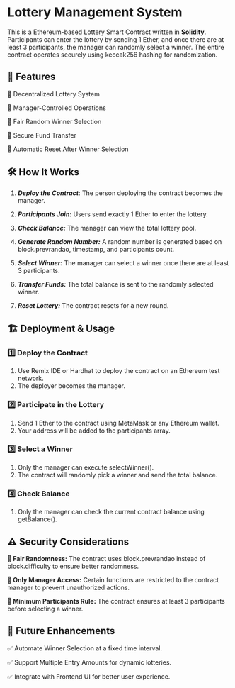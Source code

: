 # Lottery Management System
This is a Ethereum-based Lottery Smart Contract written in **Solidity**. Participants can enter the lottery by sending 1 Ether, and once there are at least 3 participants, the manager can randomly select a winner. The entire contract operates securely using keccak256 hashing for randomization.


## 🚀 Features

🔹 Decentralized Lottery System

🔹 Manager-Controlled Operations

🔹 Fair Random Winner Selection

🔹 Secure Fund Transfer

🔹 Automatic Reset After Winner Selection

## 🛠 How It Works

1. **_Deploy the Contract_**: The person deploying the contract becomes the manager.

2. **_Participants Join:_** Users send exactly 1 Ether to enter the lottery.

3. _**Check Balance:**_ The manager can view the total lottery pool.

4. **_Generate Random Number:_** A random number is generated based on block.prevrandao, timestamp, and participants count.

5. **_Select Winner:_** The manager can select a winner once there are at least 3 participants.

6. **_Transfer Funds:_** The total balance is sent to the randomly selected winner.

7. **_Reset Lottery:_** The contract resets for a new round.

## 🏗 Deployment & Usage

### 1️⃣ Deploy the Contract

1. Use Remix IDE or Hardhat to deploy the contract on an Ethereum test network.
2. The deployer becomes the manager.

### 2️⃣ Participate in the Lottery

1. Send 1 Ether to the contract using MetaMask or any Ethereum wallet.
2. Your address will be added to the participants array.

### 3️⃣ Select a Winner

1. Only the manager can execute selectWinner().
2. The contract will randomly pick a winner and send the total balance.

### 4️⃣ Check Balance

1. Only the manager can check the current contract balance using getBalance().


## ⚠️ Security Considerations

**🔐 Fair Randomness:** The contract uses block.prevrandao instead of block.difficulty to ensure better randomness.

**🔐 Only Manager Access:** Certain functions are restricted to the contract manager to prevent unauthorized actions.

**🔐 Minimum Participants Rule:** The contract ensures at least 3 participants before selecting a winner.

## 🎯 Future Enhancements

✅ Automate Winner Selection at a fixed time interval.

✅ Support Multiple Entry Amounts for dynamic lotteries.

✅ Integrate with Frontend UI for better user experience.
